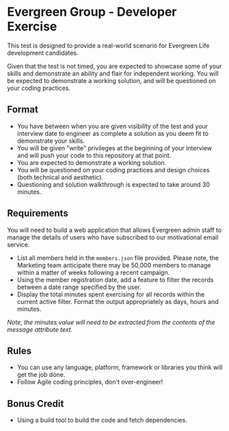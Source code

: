 # Evergreen Group - Developer Exercise

This test is designed to provide a real-world scenario for Evergreen Life development candidates. 

Given that the test is not timed, you are expected to showcase some of your skills and demonstrate an ability and flair for independent working. You will be expected to demonstrate a working solution, and will be questioned on your coding practices. 

## Format ##

*   You have between when you are given visibility of the test and your interview date to engineer as complete a solution as you deem fit to demonstrate your skills.
*   You will be given "write" privileges at the beginning of your interview and will push your code to this repository at that point. 
*   You are expected to demonstrate a working solution.
*   You will be questioned on your coding practices and design choices (both technical and aesthetic). 
*   Questioning and solution walkthrough is expected to take around 30 minutes.


## Requirements

You will need to build a web application that allows Evergreen admin staff to manage the details of users who have subscribed to our motivational email service. 

*   List all members held in the ``members.json`` file provided. Please note, the Marketing team anticipate there may be 50,000 members to manage within a matter of weeks following a recent campaign.
*   Using the member registration date, add a feature to filter the records between a date range specified by the user. 
*   Display the total minutes spent exercising for all records within the current active filter. Format the output appropriately as days, hours and minutes.  

*Note, the minutes value will need to be extracted from the contents of the message attribute text.*  


## Rules

*   You can use any language, platform, framework or libraries you think will get the job done.
*   Follow Agile coding principles, don't over-engineer!


## Bonus Credit

*   Using a build tool to build the code and fetch dependencies.